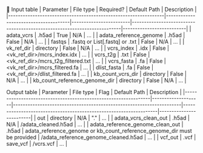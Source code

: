 🧹
Input table
| Parameter                                                           | File type                               | Required?           | Default Path                                                                  | Description             |
|----------------------------------------------------------------|--------------------------------------|------------------------|-------------------------------------------------------------------------|--------------------------|
| adata_vcrs                                                           | .h5ad                                   | True                    | N/A                                                                                | ...                           |
| adata_reference_genome                                    | .h5ad                                   | False                  | N/A                                                                                | ...                           |
| fastqs                                                                   | .fastq or List[.fastq] or .txt   | False                   | N/A                                                                                | ...                           |
| vk_ref_dir                                                             | directory                              | False                   | N/A                                                                               | ...                           |
| vcrs_index                                                           | .idx                                       | False                   | <vk_ref_dir>/mcrs_index.idx                                       | ...                           |
| vcrs_t2g                                                               | .txt                                        | False                   | <vk_ref_dir>/mcrs_t2g_filtered.txt                              | ...                           |
| vcrs_fasta                                                           | .fa                                         | False                   | <vk_ref_dir>/mcrs_filtered.fa                                      | ...                           |
| dlist_fasta                                                            | .fa                                        | False                   | <vk_ref_dir>/dlist_filtered.fa                                         | ...                           |
| kb_count_vcrs_dir                                               | directory                              | False                   | N/A                                                                               | ...                           |
| kb_count_reference_genome_dir                        | directory                              | False                   | N/A                                                                               | ...                           |


Output table
| Parameter                                                           | File type         | Flag                                                                           | Default Path                                                            | Description           |
|----------------------------------------------------------------|--------------------|---------------------------------------------------------------------|-------------------------------------------------------------------|-------------------------|
| out                                                                       | directory         | N/A                                                                            | "."                                                                           | ...                          |
| adata_vcrs_clean_out                  	                      | .h5ad             | N/A                                                                             | <out>/adata_cleaned.h5ad									   | ...                          |
| adata_reference_genome_clean_out                 | .h5ad             | adata_reference_genome or kb_count_reference_genome_dir must be provided             | <out>/adata_reference_genome_cleaned.h5ad	   | ...                          |
| vcf_out                  	                                              | .vcf                 | save_vcf                                                                    | <out>/vcrs.vcf												            | ...                          |

